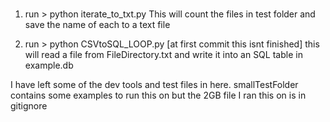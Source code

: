 #

1) run > python iterate_to_txt.py
        This will count the files in test folder and save the name of each to a text file

2) run > python CSVtoSQL_LOOP.py [at first commit this isnt finished]
    this will read a file from FileDirectory.txt and write it into an SQL table in example.db


I have left some of the dev tools and test files in here.
smallTestFolder contains some examples to run this on
but the 2GB file I ran this on is in gitignore